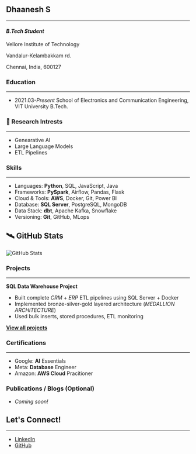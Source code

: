 ## Dhaanesh S
___

#### _B.Tech Student_

Vellore Institute of Technology

Vandalur-Kelambakkam rd.

Chennai, India, 600127

### Education
___
* 2021.03-_Present_ School of Electronics and Communication Engineering, VIT University B.Tech.

### 🧪 Research Intrests
___
* Genearative AI
* Large Language Models
* ETL Pipelines

### Skills
___
* Languages: **Python**, SQL, JavaScript, Java
* Frameworks: **PySpark**, Airflow, Pandas, Flask  
* Cloud & Tools: **AWS**, Docker, Git, Power BI  
* Database: **SQL Server**, PostgreSQL, MongoDB  
* Data Stack: **dbt**, Apache Kafka, Snowflake  
* Versioning: **Git**, GitHub, MLops

## 🛰️ GitHub Stats

![GitHub Stats](https://github-readme-stats.vercel.app/api?username=Dhaanesh26&theme=default_repocard&hide_border=false&include_all_commits=true&count_private=false)

### Projects
___

**SQL Data Warehouse Project**  
- Built complete _CRM_ + _ERP_ ETL pipelines using SQL Server + Docker  
- Implemented bronze-silver-gold layered architecture (_MEDALLION ARCHITECTURE_)
- Used bulk inserts, stored procedures, ETL monitoring  

[__View all projects__](https://github.com/Dhaanesh26?tab=repositories)


### Certifications
___

- Google: **AI** Essentials  
- Meta: **Database** Engineer 
- Amazon: **AWS Cloud** Pracitioner


### Publications / Blogs (Optional)

- _Coming soon!_


## Let's Connect!
____

- [LinkedIn](https://linkedin.com/in/dhaanesh-s)
- [GitHub](https://github.com/Dhaanesh26)




